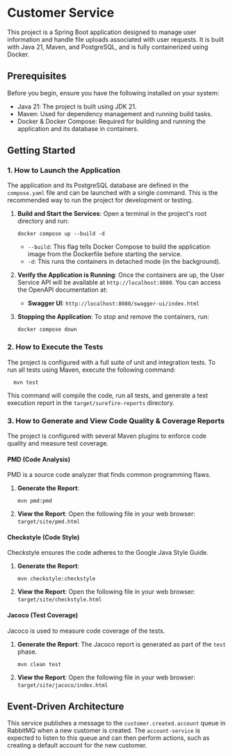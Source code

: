 # Customer Service

This project is a Spring Boot application designed to manage user information and handle file uploads associated with user requests. It is built with Java 21, Maven, and PostgreSQL, and is fully containerized using Docker.

## Prerequisites

Before you begin, ensure you have the following installed on your system:

*   Java 21: The project is built using JDK 21.
*   Maven: Used for dependency management and running build tasks.
*   Docker & Docker Compose: Required for building and running the application and its database in containers.

## Getting Started

### 1. How to Launch the Application

The application and its PostgreSQL database are defined in the `compose.yaml` file and can be launched with a single command. This is the recommended way to run the project for development or testing.

1.  **Build and Start the Services**: Open a terminal in the project's root directory and run:
    ```shell
    docker compose up --build -d
    ```
    *   `--build`: This flag tells Docker Compose to build the application image from the Dockerfile before starting the service.
    *   `-d`: This runs the containers in detached mode (in the background).

2.  **Verify the Application is Running**: Once the containers are up, the User Service API will be available at `http://localhost:8080`. You can access the OpenAPI documentation at:
    *   **Swagger UI**: `http://localhost:8080/swagger-ui/index.html`

3.  **Stopping the Application**: To stop and remove the containers, run:
    ```shell
    docker compose down
    ```

### 2. How to Execute the Tests

The project is configured with a full suite of unit and integration tests. To run all tests using Maven, execute the following command:
```shell 
  mvn test
```

This command will compile the code, run all tests, and generate a test execution report in the `target/surefire-reports` directory.

### 3. How to Generate and View Code Quality & Coverage Reports

The project is configured with several Maven plugins to enforce code quality and measure test coverage.

#### PMD (Code Analysis)

PMD is a source code analyzer that finds common programming flaws.

1.  **Generate the Report**:
    ```shell
    mvn pmd:pmd
    ```
2.  **View the Report**: Open the following file in your web browser:
    `target/site/pmd.html`

#### Checkstyle (Code Style)

Checkstyle ensures the code adheres to the Google Java Style Guide.

1.  **Generate the Report**:
    ```shell
    mvn checkstyle:checkstyle
    ```
2.  **View the Report**: Open the following file in your web browser:
    `target/site/checkstyle.html`

#### Jacoco (Test Coverage)

Jacoco is used to measure code coverage of the tests.

1.  **Generate the Report**: The Jacoco report is generated as part of the `test` phase.
    ```shell
    mvn clean test
    ```
2.  **View the Report**: Open the following file in your web browser:
    `target/site/jacoco/index.html`

## Event-Driven Architecture

This service publishes a message to the `customer.created.account` queue in RabbitMQ when a new customer is created. The `account-service` is expected to listen to this queue and can then perform actions, such as creating a default account for the new customer.
